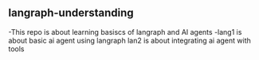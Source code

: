 ## langraph-understanding
-This repo is about learning basiscs of langraph and AI agents
-lang1 is about basic ai agent using langraph
lan2 is about integrating ai agent with tools
